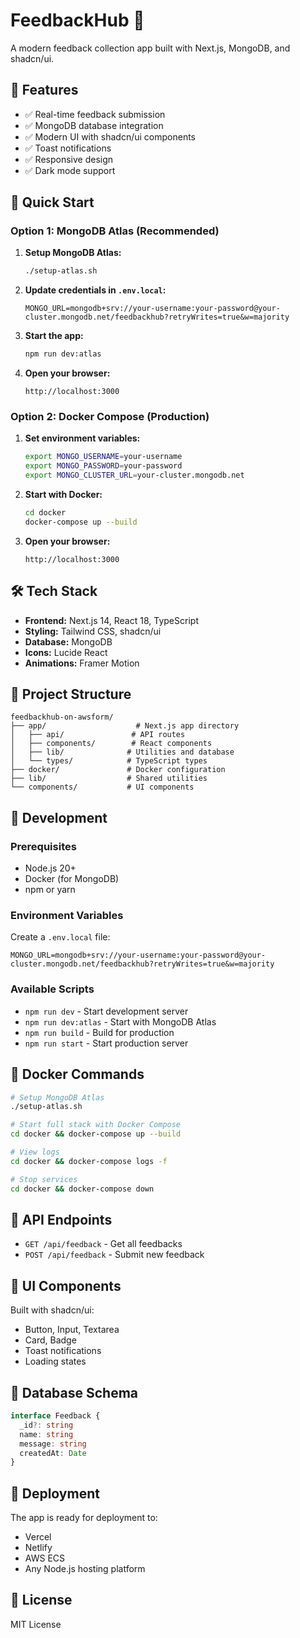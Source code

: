 # FeedbackHub 🚀

A modern feedback collection app built with Next.js, MongoDB, and shadcn/ui.

## 🎯 Features

- ✅ Real-time feedback submission
- ✅ MongoDB database integration
- ✅ Modern UI with shadcn/ui components
- ✅ Toast notifications
- ✅ Responsive design
- ✅ Dark mode support

## 🚀 Quick Start

### Option 1: MongoDB Atlas (Recommended)

1. **Setup MongoDB Atlas:**
   ```bash
   ./setup-atlas.sh
   ```

2. **Update credentials in `.env.local`:**
   ```env
   MONGO_URL=mongodb+srv://your-username:your-password@your-cluster.mongodb.net/feedbackhub?retryWrites=true&w=majority
   ```

3. **Start the app:**
   ```bash
   npm run dev:atlas
   ```

4. **Open your browser:**
   ```
   http://localhost:3000
   ```

### Option 2: Docker Compose (Production)

1. **Set environment variables:**
   ```bash
   export MONGO_USERNAME=your-username
   export MONGO_PASSWORD=your-password
   export MONGO_CLUSTER_URL=your-cluster.mongodb.net
   ```

2. **Start with Docker:**
   ```bash
   cd docker
   docker-compose up --build
   ```

3. **Open your browser:**
   ```
   http://localhost:3000
   ```

## 🛠️ Tech Stack

- **Frontend:** Next.js 14, React 18, TypeScript
- **Styling:** Tailwind CSS, shadcn/ui
- **Database:** MongoDB
- **Icons:** Lucide React
- **Animations:** Framer Motion

## 📁 Project Structure

```
feedbackhub-on-awsform/
├── app/                    # Next.js app directory
│   ├── api/               # API routes
│   ├── components/        # React components
│   ├── lib/              # Utilities and database
│   └── types/            # TypeScript types
├── docker/               # Docker configuration
├── lib/                  # Shared utilities
└── components/           # UI components
```

## 🔧 Development

### Prerequisites
- Node.js 20+
- Docker (for MongoDB)
- npm or yarn

### Environment Variables
Create a `.env.local` file:
```env
MONGO_URL=mongodb+srv://your-username:your-password@your-cluster.mongodb.net/feedbackhub?retryWrites=true&w=majority
```

### Available Scripts
- `npm run dev` - Start development server
- `npm run dev:atlas` - Start with MongoDB Atlas
- `npm run build` - Build for production
- `npm run start` - Start production server

## 🐳 Docker Commands

```bash
# Setup MongoDB Atlas
./setup-atlas.sh

# Start full stack with Docker Compose
cd docker && docker-compose up --build

# View logs
cd docker && docker-compose logs -f

# Stop services
cd docker && docker-compose down
```

## 📝 API Endpoints

- `GET /api/feedback` - Get all feedbacks
- `POST /api/feedback` - Submit new feedback

## 🎨 UI Components

Built with shadcn/ui:
- Button, Input, Textarea
- Card, Badge
- Toast notifications
- Loading states

## 🔄 Database Schema

```typescript
interface Feedback {
  _id?: string
  name: string
  message: string
  createdAt: Date
}
```

## 🚀 Deployment

The app is ready for deployment to:
- Vercel
- Netlify
- AWS ECS
- Any Node.js hosting platform

## 📄 License

MIT License